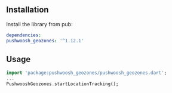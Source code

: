 ## Installation

Install the library from pub:

```yaml
dependencies:
pushwoosh_geozones: '^1.12.1'
```

## Usage
```dart
import 'package:pushwoosh_geozones/pushwoosh_geozones.dart';
...
PushwooshGeozones.startLocationTracking();
```

